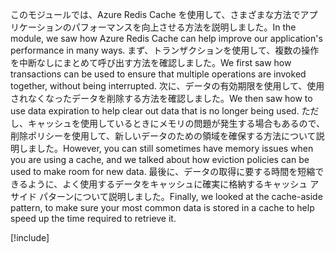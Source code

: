 <span data-ttu-id="0ee7d-101">このモジュールでは、Azure Redis Cache を使用して、さまざまな方法でアプリケーションのパフォーマンスを向上させる方法を説明しました。</span><span class="sxs-lookup"><span data-stu-id="0ee7d-101">In the module, we saw how Azure Redis Cache can help improve our application's performance in many ways.</span></span> <span data-ttu-id="0ee7d-102">まず、トランザクションを使用して、複数の操作を中断なしにまとめて呼び出す方法を確認しました。</span><span class="sxs-lookup"><span data-stu-id="0ee7d-102">We first saw how transactions can be used to ensure that multiple operations are invoked together, without being interrupted.</span></span> <span data-ttu-id="0ee7d-103">次に、データの有効期限を使用して、使用されなくなったデータを削除する方法を確認しました。</span><span class="sxs-lookup"><span data-stu-id="0ee7d-103">We then saw how to use data expiration to help clear out data that is no longer being used.</span></span> <span data-ttu-id="0ee7d-104">ただし、キャッシュを使用しているときにメモリの問題が発生する場合もあるので、削除ポリシーを使用して、新しいデータのための領域を確保する方法について説明しました。</span><span class="sxs-lookup"><span data-stu-id="0ee7d-104">However, you can still sometimes have memory issues when you are using a cache, and we talked about how eviction policies can be used to make room for new data.</span></span> <span data-ttu-id="0ee7d-105">最後に、データの取得に要する時間を短縮できるように、よく使用するデータをキャッシュに確実に格納するキャッシュ アサイド パターンについて説明しました。</span><span class="sxs-lookup"><span data-stu-id="0ee7d-105">Finally, we looked at the cache-aside pattern, to make sure your most common data is stored in a cache to help speed up the time required to retrieve it.</span></span>

<!-- Cleanup sandbox -->
[!include[](../../../includes/azure-sandbox-cleanup.md)]
